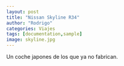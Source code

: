 ```yaml
---
layout: post
title: "Nissan Skyline R34"
author: "Rodrigo"
categories: Viajes
tags: [documentation,sample]
image: skyline.jpg
---
```


Un coche japones de los que ya no fabrican.
